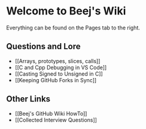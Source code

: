 # Welcome to Beej's Wiki

Everything can be found on the Pages tab to the right.

## Questions and Lore

* [[Arrays, prototypes, slices, calls]]
* [[C and Cpp Debugging in VS Code]]
* [[Casting Signed to Unsigned in C]]
* [[Keeping GitHub Forks in Sync]]

## Other Links

* [[Beej's GitHub Wiki HowTo]]
* [[Collected Interview Questions]]

